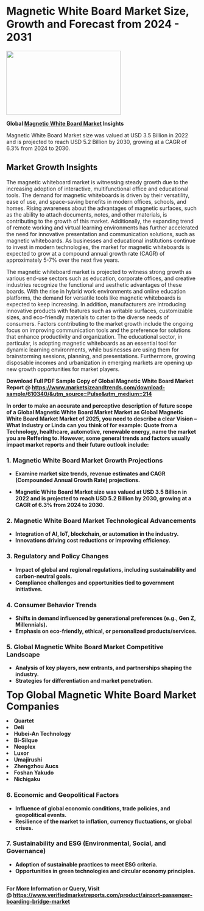 <H1>Magnetic White Board Market Size, Growth and Forecast from 2024 - 2031</H1><img class="aligncenter size-medium wp-image-584254" src="https://thirdeyenews.in/wp-content/uploads/2024/09/Global-Market-Research-300x168.jpeg" alt="" width="300" height="168" /><p><strong>Global&nbsp;<a href="https://www.marketsizeandtrends.com/download-sample/610340/&amp;utm_source=Pulse&amp;utm_medium=214">Magnetic White Board Market</a> Insights</strong></p><p>Magnetic White Board Market size was valued at USD 3.5 Billion in 2022 and is projected to reach USD 5.2 Billion by 2030, growing at a CAGR of 6.3% from 2024 to 2030.</p><p><h2>Market Growth Insights</h2> <p>The magnetic whiteboard market is witnessing steady growth due to the increasing adoption of interactive, multifunctional office and educational tools. The demand for magnetic whiteboards is driven by their versatility, ease of use, and space-saving benefits in modern offices, schools, and homes. Rising awareness about the advantages of magnetic surfaces, such as the ability to attach documents, notes, and other materials, is contributing to the growth of this market. Additionally, the expanding trend of remote working and virtual learning environments has further accelerated the need for innovative presentation and communication solutions, such as magnetic whiteboards. As businesses and educational institutions continue to invest in modern technologies, the market for magnetic whiteboards is expected to grow at a compound annual growth rate (CAGR) of approximately 5-7% over the next five years.</p> <p><strong></strong></p> <p>The magnetic whiteboard market is projected to witness strong growth as various end-use sectors such as education, corporate offices, and creative industries recognize the functional and aesthetic advantages of these boards. With the rise in hybrid work environments and online education platforms, the demand for versatile tools like magnetic whiteboards is expected to keep increasing. In addition, manufacturers are introducing innovative products with features such as writable surfaces, customizable sizes, and eco-friendly materials to cater to the diverse needs of consumers. Factors contributing to the market growth include the ongoing focus on improving communication tools and the preference for solutions that enhance productivity and organization. The educational sector, in particular, is adopting magnetic whiteboards as an essential tool for dynamic learning environments, while businesses are using them for brainstorming sessions, planning, and presentations. Furthermore, growing disposable incomes and urbanization in emerging markets are opening up new growth opportunities for market players.</p> <p><strong></p><p><span class=""><strong>Download Full PDF Sample Copy of Global Magnetic White Board Market Report</strong> @ <a href="https://www.marketsizeandtrends.com/download-sample/610340/&amp;utm_source=Pulse&amp;utm_medium=214" target="_blank">https://www.marketsizeandtrends.com/download-sample/610340/&amp;utm_source=Pulse&amp;utm_medium=214</a></span></p><p>In order to make an accurate and perceptive description of future scope of a Global&nbsp;Magnetic White Board Market Market as Global&nbsp;Magnetic White Board Market Market of 2025, you need to describe a clear Vision &ndash; What Industry or Linda can you think of for example: Quote from a Technology, healthcare, automotive, renewable energy, name the market you are Reffering to. However, some general trends and factors usually impact market reports and their future outlook include:</p><h3>1.&nbsp;<strong>Magnetic White Board Market Growth Projections</strong></h3><ul><li>Examine market size trends, revenue estimates and CAGR (Compounded Annual Growth Rate) projections.</li><li><p>Magnetic White Board Market size was valued at USD 3.5 Billion in 2022 and is projected to reach USD 5.2 Billion by 2030, growing at a CAGR of 6.3% from 2024 to 2030.</p></li></ul><h3>2.&nbsp;<strong>Magnetic White Board Market Technological Advancements</strong></h3><ul><li>Integration of AI, IoT, blockchain, or automation in the industry.</li><li>Innovations driving cost reductions or improving efficiency.</li></ul><h3>3.&nbsp;<strong>Regulatory and Policy Changes</strong></h3><ul><li>Impact of global and regional regulations, including sustainability and carbon-neutral goals.</li><li>Compliance challenges and opportunities tied to government initiatives.</li></ul><h3>4.&nbsp;<strong>Consumer Behavior Trends</strong></h3><ul><li>Shifts in demand influenced by generational preferences (e.g., Gen Z, Millennials).</li><li>Emphasis on eco-friendly, ethical, or personalized products/services.</li></ul><h3>5.&nbsp;<strong>Global Magnetic White Board Market Competitive Landscape</strong></h3><ul><li>Analysis of key players, new entrants, and partnerships shaping the industry.</li><li>Strategies for differentiation and market penetration.</li></ul><p data-pm-slice="1 1 []"><span style="color: inherit; font-family: inherit; font-size: 25px;">Top Global Magnetic White Board Market Companies</span></p><div class="" data-test-id=""><p><li>Quartet</li><li> Deli</li><li> Hubei-An Technology</li><li> Bi-Silque</li><li> Neoplex</li><li> Luxor</li><li> Umajirushi</li><li> Zhengzhou Aucs</li><li> Foshan Yakudo</li><li> Nichigaku</li></p></div><h3>6.&nbsp;<strong>Economic and Geopolitical Factors</strong></h3><ul><li>Influence of global economic conditions, trade policies, and geopolitical events.</li><li>Resilience of the market to inflation, currency fluctuations, or global crises.</li></ul><h3>7.&nbsp;<strong>Sustainability and ESG (Environmental, Social, and Governance)</strong></h3><ul><li>Adoption of sustainable practices to meet ESG criteria.</li><li>Opportunities in green technologies and circular economy principles.</li></ul><h2><strong style="font-size: 14px;">For More Information or Query, Visit @&nbsp;</strong><a style="background-color: #ffffff; font-size: 14px;" href="https://www.marketsizeandtrends.com/report/magnetic-white-board-market/" target="_blank">https://www.verifiedmarketreports.com/product/airport-passenger-boarding-bridge-market</a></h2>
